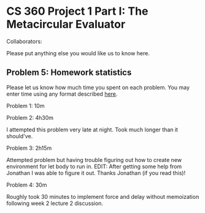 # CS 360 Project 1 Part I: The Metacircular Evaluator

Collaborators:

Please put anything else you would like us to know here.

## Problem 5: Homework statistics

Please let us know how much time you spent on each problem. You may enter time using any format described [here](https://github.com/wroberts/pytimeparse).

Problem 1: 10m

Problem 2: 4h30m

I attempted this problem very late at night. Took much longer than it should've.

Problem 3: 2h15m

Attempted problem but having trouble figuring out how to create new environment for let body to run in.
EDIT: After getting some help from Jonathan I was able to figure it out. Thanks Jonathan (if you read this)!

Problem 4: 30m

Roughly took 30 minutes to implement force and delay without memoization following week 2 lecture 2 discussion.
